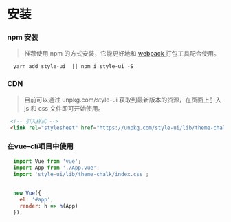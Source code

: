 # 安装

### npm 安装
> 推荐使用 npm 的方式安装，它能更好地和 <a href="https://webpack.js.org">webpack </a>打包工具配合使用。

```shell
  yarn add style-ui  || npm i style-ui -S
```

### CDN
> 目前可以通过 unpkg.com/style-ui 获取到最新版本的资源，在页面上引入 js 和 css 文件即可开始使用。
```html
 <!-- 引入样式 -->
 <link rel="stylesheet" href="https://unpkg.com/style-ui/lib/theme-chalk/index.css">
```

### 在vue-cli项目中使用
```javascript
  import Vue from 'vue';
  import App from './App.vue';
  import 'style-ui/lib/theme-chalk/index.css';
  
  
  new Vue({
    el: '#app',
    render: h => h(App)
  });
```
